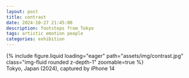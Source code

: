 ```yaml
---
layout: post
title: contrast
date: 2024-10-27 21:45:00
description: footsteps from Tokyo
tags: artistic emotion people
categories: exhibition
---
```


<div class="row">
    <div class="col-sm mt-3 mt-md-0">
        {% include figure.liquid loading="eager" path="assets/img/contrast.jpg" class="img-fluid rounded z-depth-1" zoomable=true %}
    </div>
</div>
<div class="caption">
    Tokyo, Japan (2024),
    captured by iPhone 14
</div>
